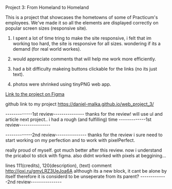 Project 3: From Homeland to Homeland

This is a project that showcases the hometowns of some of Practicum's employees. We've made it so all the elements are displayed correctly on popular screen sizes (responsive site).

1. I spent a lot of time tring to make the site responsive, i felt that im working too hard, the site is responsive for all sizes. wondering if its a demand (for real world workes).

2. would appreciate comments that will help me work more efficiently.

3. had a bit difficulty makeing buttons clickable for the links (no its just text).
4. photos were shrinked using tinyPNG web app.

[Link to the project on Figma](https://www.figma.com/file/1zCYcflj6BJx5VqOvXU9nb/Sprint-3-From-Homeland-to-Homeland-desktop-mobile?node-id=0%3A1)

github link to my project https://daniel-malka.github.io/web_project_3/

-------------1st review---------------
thanks for the review!
will use ul and article next project..
i had a rough (and fulfilling) time
-------------1st review---------------

-------------2nd review---------------
thanks for the review i sure need to start working on my perfection
and to work with pixelPerfect.

really proud of myself. got much better after this review.
now i understand the pricabol to stick with figma.
also didnt worked with pixels at beggining... 


lines 111(credits), 120(description), (text) comment http://joxi.ru/gmvLRZ3UeJoa6A
although its a new block, it cant be alone by itself therefore it is considerd to be unseperate from its parent?
-------------2nd review---------------
